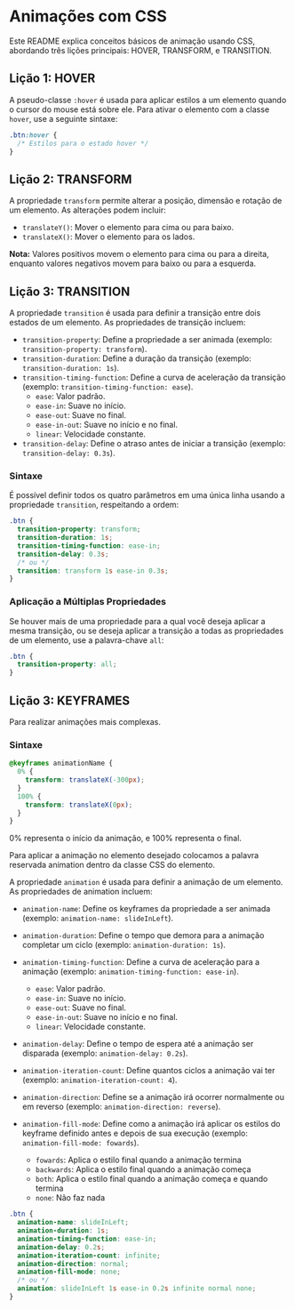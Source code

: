 # Animações com CSS

Este README explica conceitos básicos de animação usando CSS, abordando três lições principais: HOVER, TRANSFORM, e TRANSITION.

## Lição 1: HOVER

A pseudo-classe `:hover` é usada para aplicar estilos a um elemento quando o cursor do mouse está sobre ele. Para ativar o elemento com a classe `hover`, use a seguinte sintaxe:

```css
.btn:hover {
  /* Estilos para o estado hover */
}
```

## Lição 2: TRANSFORM

A propriedade `transform` permite alterar a posição, dimensão e rotação de um elemento. As alterações podem incluir:

- `translateY()`: Mover o elemento para cima ou para baixo.
- `translateX()`: Mover o elemento para os lados.

**Nota:** Valores positivos movem o elemento para cima ou para a direita, enquanto valores negativos movem para baixo ou para a esquerda.

## Lição 3: TRANSITION

A propriedade `transition` é usada para definir a transição entre dois estados de um elemento. As propriedades de transição incluem:

- `transition-property`: Define a propriedade a ser animada (exemplo: `transition-property: transform`).
- `transition-duration`: Define a duração da transição (exemplo: `transition-duration: 1s`).
- `transition-timing-function`: Define a curva de aceleração da transição (exemplo: `transition-timing-function: ease`).
  - `ease`: Valor padrão.
  - `ease-in`: Suave no início.
  - `ease-out`: Suave no final.
  - `ease-in-out`: Suave no início e no final.
  - `linear`: Velocidade constante.
- `transition-delay`: Define o atraso antes de iniciar a transição (exemplo: `transition-delay: 0.3s`).

### Sintaxe

É possível definir todos os quatro parâmetros em uma única linha usando a propriedade `transition`, respeitando a ordem:

```css
.btn {
  transition-property: transform;
  transition-duration: 1s;
  transition-timing-function: ease-in;
  transition-delay: 0.3s;
  /* ou */
  transition: transform 1s ease-in 0.3s;
}
```

### Aplicação a Múltiplas Propriedades

Se houver mais de uma propriedade para a qual você deseja aplicar a mesma transição, ou se deseja aplicar a transição a todas as propriedades de um elemento, use a palavra-chave `all`:

```css
.btn {
  transition-property: all;
}
```

## Lição 3: KEYFRAMES

Para realizar animações mais complexas.

### Sintaxe

```css
@keyframes animationName {
  0% {
    transform: translateX(-300px);
  }
  100% {
    transform: translateX(0px);
  }
}
```

0% representa o início da animação, e 100% representa o final.

Para aplicar a animação no elemento desejado colocamos a palavra reservada animation dentro da classe CSS do elemento.

A propriedade `animation` é usada para definir a animação de um elemento. As propriedades de animation incluem:

- `animation-name`: Define os keyframes da propriedade a ser animada (exemplo: `animation-name: slideInLeft`).

- `animation-duration`: Define o tempo que demora para a animação completar um ciclo (exemplo: `animation-duration: 1s`).

- `animation-timing-function`: Define a curva de aceleração para a animação (exemplo: `animation-timing-function: ease-in`).

  - `ease`: Valor padrão.
  - `ease-in`: Suave no início.
  - `ease-out`: Suave no final.
  - `ease-in-out`: Suave no início e no final.
  - `linear`: Velocidade constante.

- `animation-delay`: Define o tempo de espera até a animação ser disparada (exemplo: `animation-delay: 0.2s`).

- `animation-iteration-count`: Define quantos ciclos a animação vai ter (exemplo: `animation-iteration-count: 4`).

- `animation-direction`: Define se a animação irá ocorrer normalmente ou em reverso (exemplo: `animation-direction: reverse`).

- `animation-fill-mode`: Define como a animação irá aplicar os estilos do keyframe definido antes e depois de sua execução (exemplo: `animation-fill-mode: fowards`).
  - `fowards`: Aplica o estilo final quando a animação termina
  - `backwards`: Aplica o estilo final quando a animação começa
  - `both`: Aplica o estilo final quando a animação começa e quando termina
  - `none`: Não faz nada

```css
.btn {
  animation-name: slideInLeft;
  animation-duration: 1s;
  animation-timing-function: ease-in;
  animation-delay: 0.2s;
  animation-iteration-count: infinite;
  animation-direction: normal;
  animation-fill-mode: none;
  /* ou */
  animation: slideInLeft 1s ease-in 0.2s infinite normal none;
}
```

